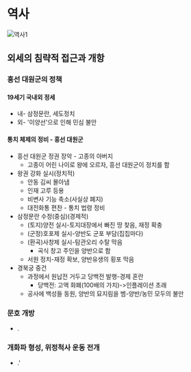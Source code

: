 # 역사
![역사1](https://user-images.githubusercontent.com/75677766/110262849-47506480-7ff8-11eb-83ea-66ee04fe40e7.PNG)




## 외세의 침략적 접근과 개항
### 흥선 대원군의 정책
#### 19세기 국내외 정세
- 내- 삼정문란, 세도정치
- 외- '이양선'으로 인해 민심 불안 
#### 통치 체제의 정비 - 흥선 대원군
+ 흥선 대원군 정권 장악 - 고종의 아버지     
    + 고종이 어린 나이로 왕에 오르자, 흥선 대원군이 정치를 함
+ 왕권 강화 실시(정치적)
  + 안동 김씨 몰아냄
  + 인재 고루 등용
  + 비변사 기능 축소(사실상 폐지)
  + 대전화통 편찬 - 통치 법령 정비
+ 삼정문란 수정(중심)(경제적)
  + (토지)양전 실시-토지대장에서 빠진 땅 찾음, 재정 확충
  + (군정)호포제 실시-양반도 군포 부담(집집마다)
  + (환곡)사창제 실시-탐관오리 수탈 막음
    + 곡식 창고 주인을 양반으로 함
  + 서원 정치-재정 확보, 양반유생의 횡포 막음
+ 경북궁 중건
  + 과정에서 원납전 거두고 당백전 발행-경제 혼란
    + 당백전: 고액 화폐(100배의 가치)->인플레이션 초래
  + 공사에 백성들 동원, 양반의 묘지림을 벰-양반/농민 모두의 불만
### 문호 개방
- .
### 개화파 형성, 위정척사 운동 전개
- .'



